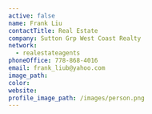 ```yaml
---
active: false
name: Frank Liu
contactTitle: Real Estate
company: Sutton Grp West Coast Realty
network:
  - realestateagents
phoneOffice: 778-868-4016
email: frank_liub@yahoo.com
image_path:
color:
website:
profile_image_path: /images/person.png
---
```




